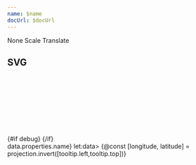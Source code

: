 ```yaml
---
name: $name
docUrl: $docUrl
---
```


<script lang="ts">
	import { cubicOut } from 'svelte/easing';
	import { index } from 'd3-array';
	import { scaleQuantize } from 'd3-scale';
	import { geoMercator, geoBounds, geoCentroid } from 'd3-geo';
	import { feature } from 'topojson-client';
	
	import { Button, Field, Switch, ToggleGroup, ToggleOption } from 'svelte-ux';
	import { mdiChevronLeft, mdiChevronRight } from '@mdi/js';

	import GeoDebug from '$lib/docs/GeoDebug.svelte';
	import Preview from '$lib/docs/Preview.svelte';
	import RangeField from '$lib/docs/RangeField.svelte';
	import TilesetField from '$lib/docs/TilesetField.svelte';
	import ZoomControls from '$lib/docs/ZoomControls.svelte';

	import Chart, { Canvas, Svg } from '$lib/components/Chart.svelte';
	import ClipPathUse from '$lib/components/ClipPathUse.svelte';
	import GeoPath from '$lib/components/GeoPath.svelte';
	import GeoTile from '$lib/components/GeoTile.svelte';
	import Tooltip from '$lib/components/Tooltip.svelte';
	import TooltipItem from '$lib/components/TooltipItem.svelte';
	import Zoom from '$lib/components/Zoom.svelte';

	import geojson from '../_data/geo/us-states-topojson.js';

	const states = feature(geojson, geojson.objects.collection);

	$: filteredStates = { ...states, features: states.features.filter(d => d.properties.name !== 'Alaska' && d.properties.name !== 'Hawaii' )}
	// $: filteredStates = { ...states, features: states.features.filter(d => d.properties.name === 'West Virginia')}
	$: selectedFeature = filteredStates;

	let selectedStateName = null;
	let serviceUrl;
	let zoomDelta = 0;
	let zoom;
	let scrollMode = 'scale';
	let debug = false;

	let scale = 0;
	let translate = { x: 480, y: 300 }
</script>

<div class="grid grid-cols-[1fr,1fr,1fr,auto] gap-2 my-2">
	<TilesetField bind:serviceUrl />
	<RangeField label="Zoom delta" bind:value={zoomDelta} min={-5} max={5} />
	<Field label="Scroll mode" let:id>
		<ToggleGroup bind:value={scrollMode} contained classes={{ root: 'w-full', options: 'w-full' }}>
			<ToggleOption value="none">None</ToggleOption>
			<ToggleOption value="scale">Scale</ToggleOption>
			<ToggleOption value="translate">Translate</ToggleOption>
		</ToggleGroup>
	</Field>
	<Field label="Debug" let:id>
		<Switch bind:checked={debug} {id} />
	</Field>
</div>

## SVG

<Preview>
	<div class="h-[600px] relative overflow-hidden">
		<ZoomControls {zoom} />
		<Chart
			geo={{
				projection: geoMercator,
				_fitGeojson: selectedFeature,
				scale,
				translate: [translate.x, translate.y]
			}}
			tooltip={{ mode: 'manual' }}
			let:tooltip
			let:projection
		>
			{#if debug}
				<GeoDebug class="absolute top-0 left-0 z-10" />
			{/if}
			<Svg>
				<Zoom
					mode="manual"
					translateOnScale
					initialScale={projection.scale()}
					initialTranslate={{ x: projection.translate()[0], y: projection.translate()[1] }}
					scroll={scrollMode}
					tweened={{ duration: 800, easing: cubicOut }}
					let:zoomTo
					let:reset={resetZoom}
					on:zoom={(e) => { scale = e.detail.scale, translate = e.detail.translate }}
					bind:this={zoom}
				>
					<GeoTile url={serviceUrl} {zoomDelta} {debug} />
					{#each filteredStates.features as feature}
						<GeoPath
							geojson={feature}
							class="stroke-none"
							{tooltip}
							on:click={e => {
								const { geoPath, event } = e.detail;
								console.log({ selectedStateName, feature })
								/*
								if (selectedStateName === feature.properties.name) {
									selectedStateName = null;
									resetZoom();
								} else {
								*/
									selectedStateName = feature.properties.name;
									// let [[left, top], [right, bottom]] = geoPath.bounds(feature);
									console.log(geoPath.bounds(feature));
									let [minLongLat, maxLongLat] = geoBounds(feature);
									// Convert lat/long to screen x/y
									const [left, top] = projection(minLongLat)
									const [right, bottom] = projection(maxLongLat)
									let width = right - left;
									let height = bottom - top;
									//let x = (left + right) / 2;
									//let y = (top + bottom) / 2;
									let x = (left + right) / 2 + projection.translate()[0];
									let y = (top + bottom) / 2 + projection.translate()[1];
									const padding = 20;
									//zoomTo({ x, y }, { width: width + padding, height: height + padding })
								//}
							}}
						/>
					{/each}
				</Zoom>
			</Svg>
			<Tooltip header={(data) => data.properties.name} let:data>
				{@const [longitude, latitude] = projection.invert([tooltip.left,tooltip.top])}
				<TooltipItem
					label="longitude"
					value={longitude}
					format="decimal"
				/>
				<TooltipItem
					label="latitude"
					value={latitude}
					format="decimal"
				/>
			</Tooltip>
		</Chart>
	</div>
</Preview>
